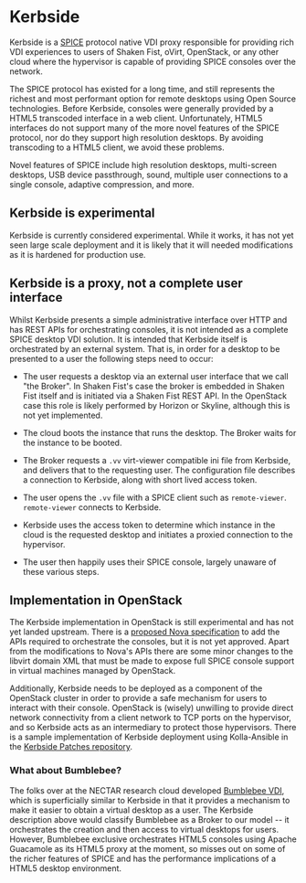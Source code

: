 # Kerbside

Kerbside is a [SPICE](https://spice-space.org/) protocol native VDI proxy
responsible for providing rich VDI experiences to users of Shaken Fist, oVirt,
OpenStack, or any other cloud where the hypervisor is capable of providing SPICE
consoles over the network.

The SPICE protocol has existed for a long time, and still represents the
richest and most performant option for remote desktops using Open Source
technologies. Before Kerbside, consoles were generally provided by a HTML5
transcoded interface in a web client. Unfortunately, HTML5 interfaces do not
support many of the more novel features of the SPICE protocol, nor do they
support high resolution desktops. By avoiding transcoding to a HTML5 client,
we avoid these problems.

Novel features of SPICE include high resolution desktops, multi-screen desktops,
USB device passthrough, sound, multiple user connections to a single console,
adaptive compression, and more.

## Kerbside is experimental

Kerbside is currently considered experimental. While it works, it has not yet
seen large scale deployment and it is likely that it will needed modifications
as it is hardened for production use.

## Kerbside is a proxy, not a complete user interface

Whilst Kerbside presents a simple administrative interface over HTTP and has
REST APIs for orchestrating consoles, it is not intended as a complete SPICE
desktop VDI solution. It is intended that Kerbside itself is orchestrated by
an external system. That is, in order for a desktop to be presented to a user
the following steps need to occur:

* The user requests a desktop via an external user interface that we call "the
  Broker". In Shaken Fist's case the broker is embedded in Shaken Fist itself
  and is initiated via a Shaken Fist REST API. In the OpenStack case this role
  is likely performed by Horizon or Skyline, although this is not yet implemented.

* The cloud boots the instance that runs the desktop. The Broker waits for the
  instance to be booted.

* The Broker requests a `.vv` virt-viewer compatible ini file from Kerbside, and
  delivers that to the requesting user. The configuration file describes a
  connection to Kerbside, along with short lived access token.

* The user opens the `.vv` file with a SPICE client such as `remote-viewer`.
  `remote-viewer` connects to Kerbside.

* Kerbside uses the access token to determine which instance in the cloud is
  the requested desktop and initiates a proxied connection to the hypervisor.

* The user then happily uses their SPICE console, largely unaware of these
  various steps.

## Implementation in OpenStack

The Kerbside implementation in OpenStack is still experimental and has not yet
landed upstream. There is a
[proposed Nova specification](https://review.opendev.org/c/openstack/nova-specs/+/915190)
to add the APIs required to orchestrate the consoles, but it is not yet approved.
Apart from the modifications to Nova's APIs there are some minor changes to
the libvirt domain XML that must be made to expose full SPICE console support
in virtual machines managed by OpenStack.

Additionally, Kerbside needs to be deployed as a component of the OpenStack
cluster in order to provide a safe mechanism for users to interact with their
console. OpenStack is (wisely) unwilling to provide direct network connectivity
from a client network to TCP ports on the hypervisor, and so Kerbside acts as
an intermediary to protect those hypervisors. There is a sample implementation
of Kerbside deployment using Kolla-Ansible in the
[Kerbside Patches repository](https://github.com/shakenfist/kerbside-patches).

### What about Bumblebee?

The folks over at the NECTAR research cloud developed
[Bumblebee VDI](https://github.com/NeCTAR-RC/bumblebee), which is superficially
similar to Kerbside in that it provides a mechanism to make it easier to obtain
a virtual desktop as a user. The Kerbside description above would classify
Bumblebee as a Broker to our model -- it orchestrates the creation and then
access to virtual desktops for users. However, Bumblebee exclusive orchestrates
HTML5 consoles using Apache Guacamole as its HTML5 proxy at the moment, so misses
out on some of the richer features of SPICE and has the performance implications
of a HTML5 desktop environment.
